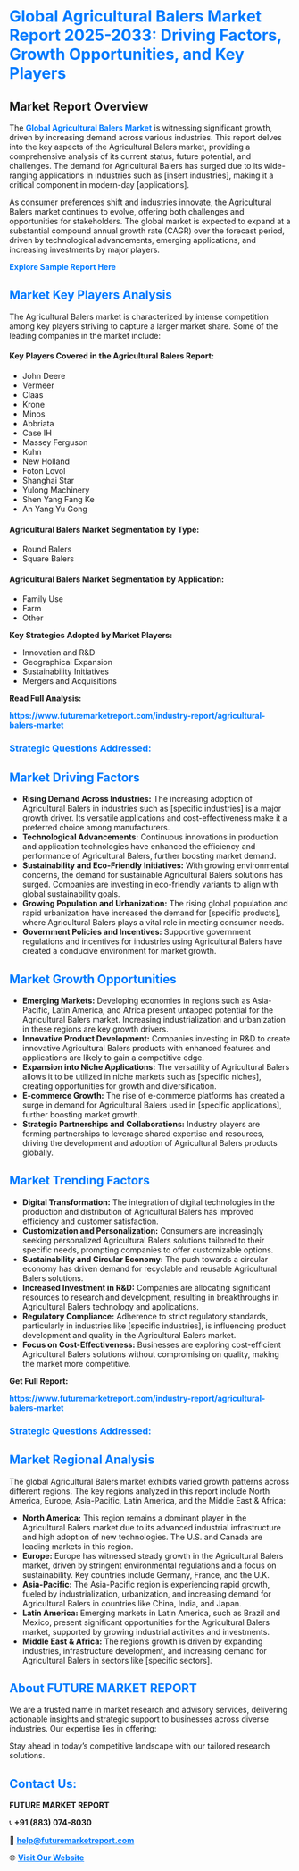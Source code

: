 <h1 style="color: #007BFF;">Global Agricultural Balers Market Report 2025-2033: Driving Factors, Growth Opportunities, and Key Players</h1>

<section id="overview">
<h2>Market Report Overview</h2>
<p>The <a href="https://www.futuremarketreport.com/industry-report/agricultural-balers-market" style="color: #007BFF; text-decoration: none;"><strong>Global Agricultural Balers Market</strong></a> is witnessing significant growth, driven by increasing demand across various industries. This report delves into the key aspects of the Agricultural Balers market, providing a comprehensive analysis of its current status, future potential, and challenges. The demand for Agricultural Balers has surged due to its wide-ranging applications in industries such as [insert industries], making it a critical component in modern-day [applications].</p>
<p>As consumer preferences shift and industries innovate, the Agricultural Balers market continues to evolve, offering both challenges and opportunities for stakeholders. The global market is expected to expand at a substantial compound annual growth rate (CAGR) over the forecast period, driven by technological advancements, emerging applications, and increasing investments by major players.</p>
</section>

<section id="overview">
<p><a href="https://www.futuremarketreport.com/request-sample/reportId=86855" style="color: #007BFF; text-decoration: none;"><strong>Explore Sample Report Here</strong></a></p>
</section>

<section id="key-players">
<h2 style="color: #007BFF;">Market Key Players Analysis</h2>
<p>The Agricultural Balers market is characterized by intense competition among key players striving to capture a larger market share. Some of the leading companies in the market include:</p>
<h4>Key Players Covered in the Agricultural Balers Report:</h4>
<ul><li>John Deere</li><li>Vermeer</li><li>Claas</li><li>Krone</li><li>Minos</li><li>Abbriata</li><li>Case IH</li><li>Massey Ferguson</li><li>Kuhn</li><li>New Holland</li><li>Foton Lovol</li><li>Shanghai Star</li><li>Yulong Machinery</li><li>Shen Yang Fang Ke</li><li>An Yang Yu Gong</li></ul>
<h4>Agricultural Balers Market Segmentation by Type:</h4>
<ul><li>Round Balers</li><li>Square Balers</li></ul>

<h4>Agricultural Balers Market Segmentation by Application:</h4>
<ul><li>Family Use</li><li>Farm</li><li>Other</li></ul>
<p><strong>Key Strategies Adopted by Market Players:</strong></p>
<ul>
<li>Innovation and R&D</li>
<li>Geographical Expansion</li>
<li>Sustainability Initiatives</li>
<li>Mergers and Acquisitions</li>
</ul>
</section>

<section>
<p><strong>Read Full Analysis: </strong></p><a href="https://www.futuremarketreport.com/industry-report/agricultural-balers-market" style="color: #007BFF; text-decoration: none;"><strong>https://www.futuremarketreport.com/industry-report/agricultural-balers-market</strong></a>
<h3 style="color: #007BFF;">Strategic Questions Addressed:</h3>
</section>

<section id="driving-factors">
<h2 style="color: #007BFF;">Market Driving Factors</h2>
<ul>
<li><strong>Rising Demand Across Industries:</strong> The increasing adoption of Agricultural Balers in industries such as [specific industries] is a major growth driver. Its versatile applications and cost-effectiveness make it a preferred choice among manufacturers.</li>
<li><strong>Technological Advancements:</strong> Continuous innovations in production and application technologies have enhanced the efficiency and performance of Agricultural Balers, further boosting market demand.</li>
<li><strong>Sustainability and Eco-Friendly Initiatives:</strong> With growing environmental concerns, the demand for sustainable Agricultural Balers solutions has surged. Companies are investing in eco-friendly variants to align with global sustainability goals.</li>
<li><strong>Growing Population and Urbanization:</strong> The rising global population and rapid urbanization have increased the demand for [specific products], where Agricultural Balers plays a vital role in meeting consumer needs.</li>
<li><strong>Government Policies and Incentives:</strong> Supportive government regulations and incentives for industries using Agricultural Balers have created a conducive environment for market growth.</li>
</ul>
</section>

<section id="growth-opportunities">
<h2 style="color: #007BFF;">Market Growth Opportunities</h2>
<ul>
<li><strong>Emerging Markets:</strong> Developing economies in regions such as Asia-Pacific, Latin America, and Africa present untapped potential for the Agricultural Balers market. Increasing industrialization and urbanization in these regions are key growth drivers.</li>
<li><strong>Innovative Product Development:</strong> Companies investing in R&D to create innovative Agricultural Balers products with enhanced features and applications are likely to gain a competitive edge.</li>
<li><strong>Expansion into Niche Applications:</strong> The versatility of Agricultural Balers allows it to be utilized in niche markets such as [specific niches], creating opportunities for growth and diversification.</li>
<li><strong>E-commerce Growth:</strong> The rise of e-commerce platforms has created a surge in demand for Agricultural Balers used in [specific applications], further boosting market growth.</li>
<li><strong>Strategic Partnerships and Collaborations:</strong> Industry players are forming partnerships to leverage shared expertise and resources, driving the development and adoption of Agricultural Balers products globally.</li>
</ul>
</section>

<section id="trending-factors">
<h2 style="color: #007BFF;">Market Trending Factors</h2>
<ul>
<li><strong>Digital Transformation:</strong> The integration of digital technologies in the production and distribution of Agricultural Balers has improved efficiency and customer satisfaction.</li>
<li><strong>Customization and Personalization:</strong> Consumers are increasingly seeking personalized Agricultural Balers solutions tailored to their specific needs, prompting companies to offer customizable options.</li>
<li><strong>Sustainability and Circular Economy:</strong> The push towards a circular economy has driven demand for recyclable and reusable Agricultural Balers solutions.</li>
<li><strong>Increased Investment in R&D:</strong> Companies are allocating significant resources to research and development, resulting in breakthroughs in Agricultural Balers technology and applications.</li>
<li><strong>Regulatory Compliance:</strong> Adherence to strict regulatory standards, particularly in industries like [specific industries], is influencing product development and quality in the Agricultural Balers market.</li>
<li><strong>Focus on Cost-Effectiveness:</strong> Businesses are exploring cost-efficient Agricultural Balers solutions without compromising on quality, making the market more competitive.</li>
</ul>
</section>

<section>
<p><strong>Get Full Report: </strong></p><a href="https://www.futuremarketreport.com/industry-report/agricultural-balers-market" style="color: #007BFF; text-decoration: none;"><strong>https://www.futuremarketreport.com/industry-report/agricultural-balers-market</strong></a>
<h3 style="color: #007BFF;">Strategic Questions Addressed:</h3>
</section>


<section id="regional-analysis">
<h2 style="color: #007BFF;">Market Regional Analysis</h2>
<p>The global Agricultural Balers market exhibits varied growth patterns across different regions. The key regions analyzed in this report include North America, Europe, Asia-Pacific, Latin America, and the Middle East & Africa:</p>
<ul>
<li><strong>North America:</strong> This region remains a dominant player in the Agricultural Balers market due to its advanced industrial infrastructure and high adoption of new technologies. The U.S. and Canada are leading markets in this region.</li>
<li><strong>Europe:</strong> Europe has witnessed steady growth in the Agricultural Balers market, driven by stringent environmental regulations and a focus on sustainability. Key countries include Germany, France, and the U.K.</li>
<li><strong>Asia-Pacific:</strong> The Asia-Pacific region is experiencing rapid growth, fueled by industrialization, urbanization, and increasing demand for Agricultural Balers in countries like China, India, and Japan.</li>
<li><strong>Latin America:</strong> Emerging markets in Latin America, such as Brazil and Mexico, present significant opportunities for the Agricultural Balers market, supported by growing industrial activities and investments.</li>
<li><strong>Middle East & Africa:</strong> The region’s growth is driven by expanding industries, infrastructure development, and increasing demand for Agricultural Balers in sectors like [specific sectors].</li>
</ul>
</section>

<footer>
<h2 style="color: #007BFF;">About FUTURE MARKET REPORT</h2>
<p>We are a trusted name in market research and advisory services, delivering actionable insights and strategic support to businesses across diverse industries. Our expertise lies in offering:</p>

<p>Stay ahead in today’s competitive landscape with our tailored research solutions.</p>

<h2 style="color: #007BFF;">Contact Us:</h2>
<p><strong>FUTURE MARKET REPORT</strong></p>
<p>📞 <strong>+91 (883) 074-8030</strong></p>
<p>📧 <strong><a href="mailto:help@futuremarketreport.com" style="color: #007BFF;">help@futuremarketreport.com</a></strong></p>
<p>🌐 <strong><a href="https://www.futuremarketreport.com/" style="color: #007BFF;">Visit Our Website</a></strong></p>
</footer>